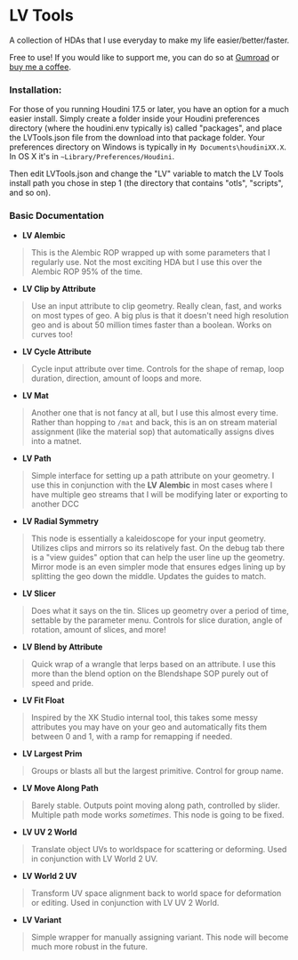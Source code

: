 

LV Tools
======

A collection of HDAs that I use everyday to make my life easier/better/faster.

Free to use! If you would like to support me, you can do so at [Gumroad](https://wobblypictures.gumroad.com/) or [buy me a coffee](https://www.buymeacoffee.com/lukevan).

### Installation:

For those of you running Houdini 17.5 or later, you have an option for a much easier install. 
Simply create a folder inside your Houdini preferences directory (where the houdini.env typically is) called "packages", and place the LVTools.json file from the download into that package folder. Your preferences directory on Windows is typically in `My Documents\houdiniXX.X`. In OS X it's in `~Library/Preferences/Houdini`.

Then edit LVTools.json and change the "LV" variable to match the LV Tools install path you chose in step 1 (the directory that contains "otls", "scripts", and so on).

### Basic Documentation

 - **LV Alembic**
>This is the Alembic ROP wrapped up with some parameters that I regularly use. Not the most exciting HDA but I use this over the Alembic ROP 95% of the time.

 
 - **LV Clip by Attribute**
 >Use an input attribute to clip geometry. Really clean, fast, and works on most types of geo. A big plus is that it doesn't need high resolution geo and is about 50 million times faster than a boolean. Works on curves too!

 - **LV Cycle Attribute**
>Cycle input attribute over time. Controls for the shape of remap, loop duration, direction, amount of loops and more.
 
 - **LV Mat**
 >Another one that is not fancy at all, but I use this almost every time. Rather than hopping to `/mat` and back, this is an on stream material assignment (like the material sop) that automatically assigns dives into a matnet.

- **LV Path**
>Simple interface for setting up a path attribute on your geometry. I use this in conjunction with the **LV Alembic** in most cases where I have multiple geo streams that I will be modifying later or exporting to another DCC

- **LV Radial Symmetry**
>This node is essentially a kaleidoscope for your input geometry. Utilizes clips and mirrors so its relatively fast. On the debug tab there is a "view guides" option that can help the user line up the geometry.
Mirror mode is an even simpler mode that ensures edges lining up by splitting the geo down the middle. Updates the guides to match.

- **LV Slicer**
>Does what it says on the tin. Slices up geometry over a period of time, settable by the parameter menu. Controls for slice duration, angle of rotation, amount of slices, and more!

- **LV Blend by Attribute**
>Quick wrap of a wrangle that lerps based on an attribute. I use this more than the blend option on the Blendshape SOP purely out of speed and pride.

- **LV Fit Float**
>Inspired by the XK Studio internal tool, this takes some messy attributes you may have on your geo and automatically fits them between 0 and 1, with a ramp for remapping if needed.

- **LV Largest Prim**
>Groups or blasts all but the largest primitive. Control for group name.

- **LV Move Along Path**
>Barely stable. Outputs point moving along path, controlled by slider. Multiple path mode works *sometimes*. This node is going to be fixed.

- **LV UV 2 World**
>Translate object UVs to worldspace for scattering or deforming. Used in conjunction with LV World 2 UV.

- **LV World 2 UV**
>Transform UV space alignment back to world space for deformation or editing. Used in conjunction with LV UV 2 World.

- **LV Variant**
>Simple wrapper for manually assigning variant. This node will become much more robust in the future.
